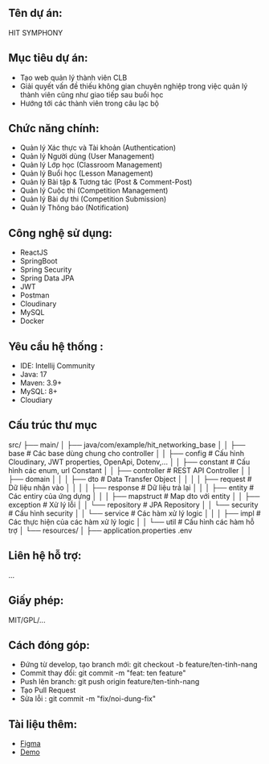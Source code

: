 ## Tên dự án:
HIT SYMPHONY

## Mục tiêu dự án:
- Tạo web quản lý thành viên CLB
- Giải quyết vấn đề thiếu không gian chuyên nghiệp trong việc quản lý thành viên cũng như giao tiếp sau buổi học
- Hướng tới các thành viên trong câu lạc bộ

## Chức năng chính:
- Quản lý Xác thực và Tài khoản (Authentication)
- Quản lý Người dùng (User Management)
- Quản lý Lớp học (Classroom Management)
- Quản lý Buổi học (Lesson Management)
- Quản lý Bài tập & Tương tác (Post & Comment-Post)
- Quản lý Cuộc thi (Competition Management)
- Quản lý Bài dự thi (Competition Submission)
- Quản lý Thông báo (Notification)

## Công nghệ sử dụng:
- ReactJS
- SpringBoot
- Spring Security
- Spring Data JPA
- JWT
- Postman
- Cloudinary 
- MySQL
- Docker

## Yêu cầu hệ thống :
- IDE: Intellij Community
- Java: 17
- Maven: 3.9+
- MySQL: 8+
- Cloudiary

## Cấu trúc thư mục
src/
├── main/
│ ├── java/com/example/hit_networking_base
│ │ ├── base           # Các base dùng chung cho controller
│ │ ├── config         # Cấu hình Cloudinary, JWT properties, OpenApi, Dotenv,...
│ │ ├── constant       # Cấu hình các enum, url Constant
│ │ ├── controller     # REST API Controller
│ │ ├── domain
│ │ │  ├── dto         # Data Transfer Object
│ │ │  │  ├── request  # Dữ liệu nhận vào
│ │ │  │  ├── response # Dữ liệu trả lại
│ │ │  ├── entity      # Các entiry của ứng dựng
│ │ │  ├── mapstruct   # Map dto với entity
│ │ ├── exception      # Xử lý lỗi
│ │ └── repository     # JPA Repository
│ │ └── security       # Cấu hình security
│ │ └── service        # Các hàm xử lý logic
│ │ │  ├── impl        # Các thực hiện của các hàm xử lý logic
│ │ └── util           # Cấu hình các hàm hỗ trợ
│ └── resources/
│    ├── application.properties
.env

## Liên hệ hỗ trợ:
...

## Giấy phép:
MIT/GPL/...

## Cách đóng góp:
- Đứng từ develop, tạo branch mới: git checkout -b feature/ten-tinh-nang
- Commit thay đổi: git commit -m "feat: ten feature"
- Push lên branch: git push origin feature/ten-tinh-nang
- Tạo Pull Request
- Sửa lỗi : git commit -m "fix/noi-dung-fix"

## Tài liệu thêm:
- [Figma](https://www.figma.com/design/vI7ilYugZQZ8GUxwJtpq12/HIT---Symphony---Design?node-id=27-26&t=viIK8WCRXO19vGm2-0)
- [Demo](http://159.223.49.56:5173/?fbclid=IwY2xjawMEOHNleHRuA2FlbQIxMQABHtzK8v0fkP2a6I5YLLXZsOrcbyj1gl2lhs7TCaZiAwm-VzOH7qKIT_hvIMTk_aem_fHSOiPdGqMYKNadEMss5LA)


